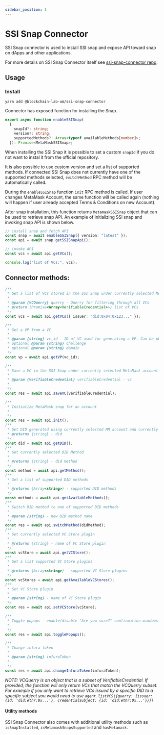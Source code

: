 ```yaml
---
sidebar_position: 1
---
```


# SSI Snap Connector

SSI Snap connector is used to install SSI snap and expose API toward snap on dApps and other applications.

For more details on SSI Snap Connector itself see [ssi-snap-connector repo](https://github.com/blockchain-lab-um/ssi-snap-connector).

## Usage

### Install

`yarn add @blockchain-lab-um/ssi-snap-connector`

Connector has exposed function for installing the Snap.

```typescript
export async function enableSSISnap(
  {
    snapId?: string;
    version?: string;
    supportedMethods?: Array<typeof availableMethods[number]>;
  }): Promise<MetaMaskSSISnap>;
```

When installing the SSI Snap it is possible to set a custom `snapId` if you do not want to instal it from the official repository.

It is also possible to use custom version and set a list of supported methods. If connected SSI Snap does not currently have one of the supported methods selected, `switchMethod` RPC method will be automatically called.

During the `enableSSISnap` function `init` RPC method is called. If user changes MetaMask Account, the same function will be called again (nothing will happen if user already accepted Terms & Conditions on new Account).

After snap installation, this function returns `MetamaskSSISnap` object that can be used to retrieve snap API.
An example of initializing SSI snap and invoking snap API is shown below.

```typescript
// install snap and fetch API
const snap = await enableSSISnap({ version: "latest" });
const api = await snap.getSSISnapApi();

// invoke API
const vcs = await api.getVCs();

console.log("list of VCs:", vcs);
```

## Connector methods:

```typescript
/**
 * Get a list of VCs stored in the SSI Snap under currently selected MetaMask account
 *
 * @param {VCQuerry} querry - Querry for filtering through all VCs
 * @return {Promise<Array<VerifiableCredential>>} list of VCs
 */
const vcs = await api.getVCs({ issuer: "did:0x04:0x123..." });

/**
 * Get a VP from a VC
 *
 * @param {string} vc_id - ID of VC used for generating a VP. Can be obtained with getVCs function
 * optional @param {string} challenge
 * optional @param {string} domain
 */
const vp = await api.getVP(vc_id);

/**
 * Save a VC in the SSI Snap under currently selected MetaMask account
 *
 * @param {VerifiableCredential} verifiableCredential - vc
 *
 */
const res = await api.saveVC(verifiableCredential);

/**
 * Initialize MetaMask snap for an account
 *
 */
const res = await api.init();
/**
 * Get DID generated using currently selected MM account and currently selected DID method.
 * @returns {string} - did
 */
const did = await api.getDID();
/**
 * Get currently selected DID Method
 *
 * @returns {string} - did method
 */
const method = await api.getMethod();
/**
 * Get a list of supported DID methods
 *
 * @returns {Array<string>} - supported DID methods
 */
const methods = await api.getAvailableMethods();
/**
 * Switch DID method to one of supported DID methods
 *
 * @param {string} - new DID method name
 */
const res = await api.switchMethod(didMethod);
/**
 * Get currently selected VC Store plugin
 *
 * @returns {string} - name of VC Store plugin
 */
const vcStore = await api.getVCStore();
/**
 * Get a list supported VC Store plugins
 *
 * @returns {Array<string>} - supported VC Store plugins
 */
const vcStores = await api.getAvailableVCStores();
/**
 * Set VC Store plugin
 *
 * @param {string} - name of VC Store plugin
 */
const res = await api.setVCStore(vcStore);

/**
 * Toggle popups - enable/disable "Are you sure?" confirmation windows when retrieving VCs and generating VPs,...
 *
 */
const res = await api.togglePopups();

/**
 * Change infura token
 *
 * @param {string} infuraToken
 *
 */
const res = await api.changeInfuraToken(infuraToken);
```

_NOTE: VCQuerry is an object that is a subset of VerifiableCredential. If provided, the function will only return VCs that match the VCQuerry subset. For example if you only want to retrieve VCs issued by a specific DID to a specific subject you would need to use `agent.listVCS({querry: {issuer: {id: 'did:ethr:0x...'}, credentialSubject: {id: 'did:ethr:0x...'}}})`_

#### Utility methods

SSI Snap Connector also comes with additional utility methods such as `isSnapInstalled`, `isMetamaskSnapsSupported` and `hasMetamask`.
